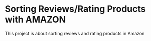 # Sorting Reviews/Rating Products with AMAZON 
 This project is about sorting reviews and rating products in Amazon

